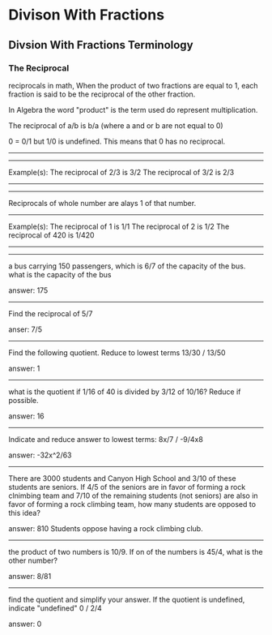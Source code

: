 # Divison With Fractions

## Divsion With Fractions Terminology

### The Reciprocal 
reciprocals in math, When the product of two fractions are equal to 1, each fraction is said to be the reciprocal of the other fraction.

In Algebra the word "product" is the term used do represent multiplication. 

The reciprocal of a/b is b/a (where a and or b are not equal to 0)

0 = 0/1 but 1/0 is undefined. This means that 0 has no reciprocal.


---
---

Example(s):
The reciprocal of 2/3 is 3/2
The reciprocal of 3/2 is 2/3

---
---

Reciprocals of whole number are alays 1 of that number. 


---

Example(s):
The reciprocal of 1 is 1/1
The reciprocal of 2 is 1/2
The reciprocal of 420 is 1/420

---
---


a bus carrying 150 passengers, which is 6/7 of the capacity of the bus.
what is the capacity of the bus

answer: 175

---

Find the reciprocal of 5/7

anser: 7/5

---

Find the following quotient. Reduce to lowest terms
13/30 / 13/50

answer: 1

---

what is the quotient if 1/16 of 40 is divided by 3/12 of 10/16? Reduce if possible.

answer: 16

---

Indicate and reduce answer to lowest terms: 8x/7 / -9/4x8

answer: -32x^2/63

---

There are 3000 students and Canyon High School and 3/10 of these students are seniors. If 4/5 of the seniors are in favor of forming a rock clnimbing team and 7/10 of the remaining students (not seniors) are also in favor of forming a rock climbing team, how many students are opposed to this idea?

answer: 810 Students oppose having a rock climbing club.

---

the product of two numbers is 10/9. If on of the numbers is 45/4, what is the other number?

answer: 8/81

---

find the quotient and simplify your answer. If the quotient is undefined, indicate "undefined"  0 / 2/4

answer: 0

